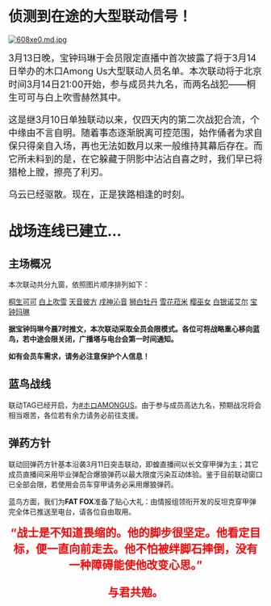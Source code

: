 # 侦测到在途的大型联动信号！

[![608xe0.md.jpg](https://s3.ax1x.com/2021/03/14/608xe0.md.jpg)](https://imgtu.com/i/608xe0)

<div style="font-size:18px">
  3月13日晚，宝钟玛琳于会员限定直播中首次披露了将于3月14日举办的木口Among Us大型联动人员名单。本次联动将于北京时间3月14日21:00开始，参与成员共九名，而两名战犯——桐生可可与白上吹雪赫然其中。

  这是继3月10日单独联动以来，仅四天内的第二次战犯合流，个中缘由不言自明。随着事态逐渐脱离可控范围，始作俑者为求自保只得亲自入场，再也无法如数月以来一般维持其幕后存在。而它所未料到的是，在它躲藏于阴影中沾沾自喜之时，我们早已将猎枪上膛，擦亮了利刃。

  乌云已经驱散。现在，正是狭路相逢的时刻。
</div>

# 战场连线已建立…

## 主场概况

本次联动共分九窗，依照图片顺序排列如下：

[桐生可可](https://www.youtube.com/watch?v=xhIpartjm6c)
[白上吹雪](https://www.youtube.com/watch?v=7DfksRoAkKw)
[天音彼方](https://www.youtube.com/watch?v=am8kb7jzbXM)
[戌神沁音](https://www.youtube.com/watch?v=gUTHq_-AbqQ)
[狮白牡丹](https://www.youtube.com/watch?v=mzwohWEsE-g)
[雪花菈米](https://www.youtube.com/watch?v=CSXuc_vOuOo)
[樱巫女](https://www.youtube.com/watch?v=jyGBBua63Hc)
[白银诺艾尔](https://www.youtube.com/watch?v=fmCV6USJLqA)
[宝钟玛琳](https://www.youtube.com/watch?v=yOmHkZQfcik)

**据宝钟玛琳今晨7时推文，本次联动采取全员会限模式。各位可将战略重心移向蓝鸟，若中途会限关闭，广播塔与电台会第一时间通知。**

**如有会员车需求，请务必注意保护个人信息！**

## 蓝鸟战线

联动TAG已经开启，为[#ホロAMONGUS](https://twitter.com/search?q=%23%E3%83%9B%E3%83%ADAMONGUS)。由于参与成员高达九名，预期战况将会相当艰苦，各位若有余力请务必前往支援。

## 弹药方针

联动回弹药方针基本沿袭3月11日突击联动，即蝗直播间以长文穿甲弹为主；其它成员直播间采用毕业弹配合爆狼弹药以最大限度污染互动体验。鉴于目前联动窗口已全部会限，若使用会员车穿甲请务必采用爆狼弹药。

蓝鸟方面，我们为**FAT FOX**准备了贴心大礼：由情报组领衔开发的反坦克穿甲弹完全体已推送至电台，请各位自由取用。

<div style="font-weight:bold;color:red;text-align:center;font-size:22px">
  “战士是不知道畏缩的。他的脚步很坚定。他看定目标，便一直向前走去。他不怕被绊脚石摔倒，没有一种障碍能使他改变心思。”
  
  与君共勉。
</div>